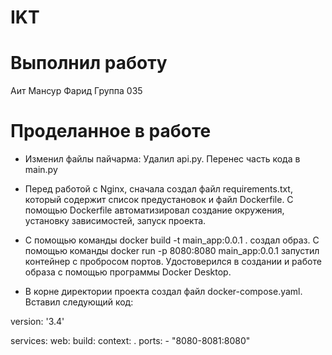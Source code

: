 # IKT
# Выполнил работу
Аит Мансур Фарид Группа 035
# Проделанное в работе
- Изменил файлы пайчарма: Удалил api.py. Перенес часть кода в main.py

- Перед работой с Nginx, сначала создал файл requirements.txt, который содержит список предустановок и файл Dockerfile. С помощью Dockerfile автоматизировал создание окружения, установку зависимостей, запуск проекта.

- С помощью команды docker build -t main_app:0.0.1 . создал образ. С помощью команды docker run -p 8080:8080 main_app:0.0.1 запустил контейнер с пробросом портов. Удостоверился в создании и работе образа с помощью программы Docker Desktop.

- В корне директории проекта создал файл docker-compose.yaml. Вставил следующий код:

version: '3.4'

services:
    web:
        build:
            context: .
        ports:
            - "8080-8081:8080"
